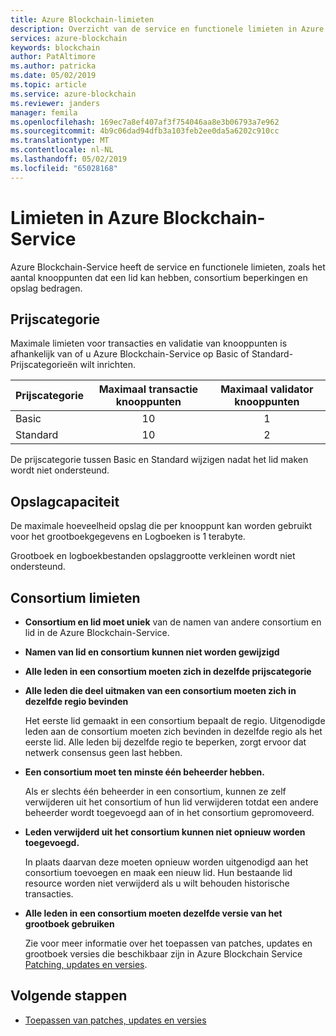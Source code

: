 ```yaml
---
title: Azure Blockchain-limieten
description: Overzicht van de service en functionele limieten in Azure Blockchain-Service
services: azure-blockchain
keywords: blockchain
author: PatAltimore
ms.author: patricka
ms.date: 05/02/2019
ms.topic: article
ms.service: azure-blockchain
ms.reviewer: janders
manager: femila
ms.openlocfilehash: 169ec7a8ef407af3f754046aa8e3b06793a7e962
ms.sourcegitcommit: 4b9c06dad94dfb3a103feb2ee0da5a6202c910cc
ms.translationtype: MT
ms.contentlocale: nl-NL
ms.lasthandoff: 05/02/2019
ms.locfileid: "65028168"
---
```

# <a name="limits-in-azure-blockchain-service"></a>Limieten in Azure Blockchain-Service

Azure Blockchain-Service heeft de service en functionele limieten, zoals het aantal knooppunten dat een lid kan hebben, consortium beperkingen en opslag bedragen.

## <a name="pricing-tier"></a>Prijscategorie

Maximale limieten voor transacties en validatie van knooppunten is afhankelijk van of u Azure Blockchain-Service op Basic of Standard-Prijscategorieën wilt inrichten.

| Prijscategorie | Maximaal transactie knooppunten | Maximaal validator knooppunten |
|:---|:---:|:---:|
| Basic | 10 | 1 |
| Standard | 10 | 2 |

De prijscategorie tussen Basic en Standard wijzigen nadat het lid maken wordt niet ondersteund.

## <a name="storage-capacity"></a>Opslagcapaciteit

De maximale hoeveelheid opslag die per knooppunt kan worden gebruikt voor het grootboekgegevens en Logboeken is 1 terabyte.

Grootboek en logboekbestanden opslaggrootte verkleinen wordt niet ondersteund.

## <a name="consortium-limits"></a>Consortium limieten

* **Consortium en lid moet uniek** van de namen van andere consortium en lid in de Azure Blockchain-Service.

* **Namen van lid en consortium kunnen niet worden gewijzigd**

* **Alle leden in een consortium moeten zich in dezelfde prijscategorie**

* **Alle leden die deel uitmaken van een consortium moeten zich in dezelfde regio bevinden**

    Het eerste lid gemaakt in een consortium bepaalt de regio. Uitgenodigde leden aan de consortium moeten zich bevinden in dezelfde regio als het eerste lid. Alle leden bij dezelfde regio te beperken, zorgt ervoor dat netwerk consensus geen last hebben.

* **Een consortium moet ten minste één beheerder hebben.**

    Als er slechts één beheerder in een consortium, kunnen ze zelf verwijderen uit het consortium of hun lid verwijderen totdat een andere beheerder wordt toegevoegd aan of in het consortium gepromoveerd.

* **Leden verwijderd uit het consortium kunnen niet opnieuw worden toegevoegd.**

    In plaats daarvan deze moeten opnieuw worden uitgenodigd aan het consortium toevoegen en maak een nieuw lid. Hun bestaande lid resource worden niet verwijderd als u wilt behouden historische transacties.

* **Alle leden in een consortium moeten dezelfde versie van het grootboek gebruiken**

    Zie voor meer informatie over het toepassen van patches, updates en grootboek versies die beschikbaar zijn in Azure Blockchain Service [Patching, updates en versies](ledger-versions.md).

## <a name="next-steps"></a>Volgende stappen

* [Toepassen van patches, updates en versies](ledger-versions.md)
